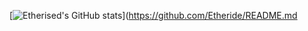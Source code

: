 [![Etherised's GitHub stats](https://github-readme-stats.vercel.app/api?username=Etheride&count_priavte=true&show_icons=true)](https://github.com/Etheride/README.md

